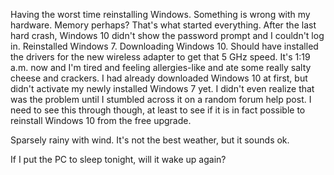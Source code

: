 Having the worst time reinstalling Windows. Something is wrong with my hardware. Memory perhaps? That's what started everything. After the last hard crash, Windows 10 didn't show the password prompt and I couldn't log in. Reinstalled Windows 7. Downloading Windows 10. Should have installed the drivers for the new wireless adapter to get that 5 GHz speed. It's 1:19 a.m. now and I'm tired and feeling allergies-like and ate some really salty cheese and crackers. I had already downloaded Windows 10 at first, but didn't activate my newly installed Windows 7 yet. I didn't even realize that was the problem until I stumbled across it on a random forum help post. I need to see this through though, at least to see if it is in fact possible to reinstall Windows 10 from the free upgrade.

Sparsely rainy with wind. It's not the best weather, but it sounds ok.

If I put the PC to sleep tonight, will it wake up again?
